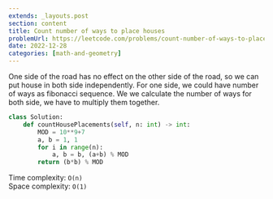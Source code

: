 ```yaml
---
extends: _layouts.post
section: content
title: Count number of ways to place houses
problemUrl: https://leetcode.com/problems/count-number-of-ways-to-place-houses/
date: 2022-12-28
categories: [math-and-geometry]
---
```


One side of the road has no effect on the other side of the road, so we can put house in both side independently. For one side, we could have number of ways as fibonacci sequence. We we calculate the number of ways for both side, we have to multiply them together.

```python
class Solution:
    def countHousePlacements(self, n: int) -> int:
        MOD = 10**9+7
        a, b = 1, 1
        for i in range(n):
            a, b = b, (a+b) % MOD
        return (b*b) % MOD
```

Time complexity: `O(n)` <br/>
Space complexity: `O(1)`
